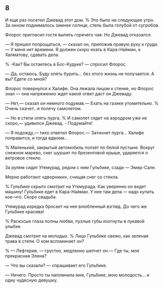 ## 8

И еще раз посетил Джевад этот дом.
% Это было на следующее утро.
За окном поднималось зимнее солнце, степь была голубой от сугробов.

Флорос пригласил гостя выпить горячего чая.
Но Джевад отказался.

— Я пришел попрощаться, — сказал он, приложив правую руку к груди. — У меня нет времени.
Я должен скоро ехать в Кара-Найман, к Халматову, сдавать дела.

% -Как?
Вы остаетесь в Бос-Кудуке? — спросил Флорос.

— Да, остаюсь.
Буду опять бурить... без этого жизнь не получается.
А вы?
Едете со мной?

Флорос повернулся к Халифе.
Она лежала лицом к стенке, но Флорос знал — она напряженно ждет какой ответ даст он Джеваду.

— Нет,— сказал он немного подумав.— Ехать на газике утомительно.
% Очень скачет...я полечу самолетом.

— Но в степи опять пурга.
% И самолет сядет на аэродром уже не скоро,— удивился Джевад. - Подумайте!

— Я подожду,— тихо ответил Флорос.— Затихнет пурга...
Халифе поправится, и тогда вдвоем...

% Маленький, закрытый автомобиль ползет по белой пустыне.
Вокруг снежное марево, снег шуршит по брезентовой крыше, ударяется о ветровое стекло.

За рулем сидит Утемурад, рядом с ним Гульбике, сзади — Эмир-Сале.

Мерно работают «дворники», счищая снег со стекла.

% Гульбике скрыто смотрит на Утемурада.
Как уверенно он ведет машину!
Гульбике едет в Кара-Найман.
У нее там дела — надо купить кое-что.
Скоро свадьба.

Утемурад изредка бросает на нее влюбленный взгляд.
До чего же Гульбике красива!

% Раскосые глаза полны любви, пухлые губы изогнуты в лукавой улыбке.

Джевад смотрит на молодых.
% Лицо Гульбике свежо, как зеленая трава в степи.
О ком вспоминает он?

% — Лефтерия, — грустно, медленно шепчет он.— Где ты, моя прекрасная Элена?

— Что вы сказали? — спрашивает его Гульбике.

— Ничего.
Просто ты напомнила мне, Гульбике, мою молодость... и одну чудесную девушку.
